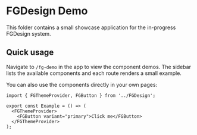 # FGDesign Demo

This folder contains a small showcase application for the in-progress FGDesign system.

## Quick usage

Navigate to `/fg-demo` in the app to view the component demos. The sidebar lists the available components and each route renders a small example.

You can also use the components directly in your own pages:

```tsx
import { FGThemeProvider, FGButton } from '../FGDesign';

export const Example = () => (
  <FGThemeProvider>
    <FGButton variant="primary">Click me</FGButton>
  </FGThemeProvider>
);
```

